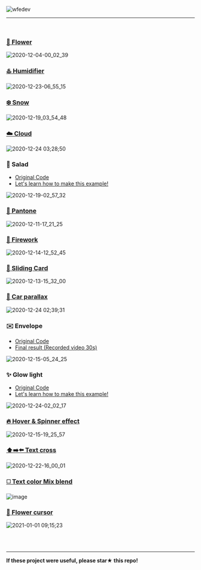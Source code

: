 ![wfedev](https://user-images.githubusercontent.com/54713067/102930780-728ae380-44e0-11eb-9dcc-b4ecece2107d.png)


<!-- *HTML, SCSS, CSS, vanila Javascript, GreenSock(GSAP), SwiperJS, splittingJS* -->

***

<br/>

### [🌸 Flower](https://github.com/gr-p/interaction/tree/main/ui/1-10/2-Flower)

![2020-12-04-00_02_39](https://user-images.githubusercontent.com/54713067/101046832-ac915580-35c4-11eb-8b68-aa729c072b82.gif)

### [♨️ Humidifier](https://github.com/gr-p/interaction/tree/main/ui/1-10/1-1-Humidifier)

![2020-12-23-06_55_15](https://user-images.githubusercontent.com/54713067/102936655-e5e62280-44eb-11eb-8579-87336dd90819.gif)

<!-- ### [☕ Tea](https://github.com/gr-p/interaction/tree/main/ui/1-10/1-Tea)

![2020-12-02-11_08_46](https://user-images.githubusercontent.com/54713067/100820018-b2861a00-3490-11eb-838f-392fd1840c0c.gif) -->

### [❄️ Snow](https://github.com/gr-p/interaction/tree/main/ui/1-10/6-Snow)

![2020-12-19_03_54_48](https://user-images.githubusercontent.com/54713067/102650346-1c4f3500-41ae-11eb-9406-be920114c60c.gif)


### [☁️ Cloud](https://github.com/gr-p/interaction/tree/main/ui/1-10/4-Cloud)


![2020-12-24 03;28;50](https://user-images.githubusercontent.com/54713067/103026930-43d04400-4598-11eb-928f-210e76ee68b8.gif)

### 🥗 Salad
- [Original Code](https://github.com/gr-p/interaction/tree/main/ui/1-10/3-1-Salad)  
- [Let's learn how to make this example!](https://diary-blog.github.io/salad-carousel-slide/)

![2020-12-19-02_57_32](https://user-images.githubusercontent.com/54713067/102645584-09d0fd80-41a6-11eb-9fdd-c81d3ce9277f.gif)

<!-- ### [🍬 Candy](https://github.com/gr-p/interaction/tree/main/ui/1-10/3-Candy)
![2020-12-04-23_54_19](https://user-images.githubusercontent.com/54713067/101178368-44a64200-368c-11eb-87cd-0d22c3a7327a.gif) -->

### [🎨 Pantone](https://github.com/gr-p/interaction/tree/main/ui/1-10/7-Pantone)

![2020-12-11-17_21_25](https://user-images.githubusercontent.com/54713067/101880010-93486480-3bd5-11eb-85ac-64af2d89d543.gif)

### [🧨 Firework](https://github.com/gr-p/interaction/tree/main/ui/1-10/9-Firework)

![2020-12-14-12_52_45](https://user-images.githubusercontent.com/54713067/102038782-7d23e980-3e0b-11eb-86c3-3d032a2ae349.gif)

### [📇 Sliding Card](https://github.com/gr-p/interaction/tree/main/ui/1-10/8-Sliding-card)

![2020-12-13-15_32_00](https://user-images.githubusercontent.com/54713067/102004916-7ab48780-3d58-11eb-9a92-ce5bca0a93f9.gif)

### [🚗 Car parallax](https://github.com/gr-p/interaction/tree/main/ui/1-10/5-1-Car-parallax)

![2020-12-24 02;39;31](https://user-images.githubusercontent.com/54713067/103023480-63b03980-4591-11eb-8f6a-d76dc71d83c6.gif)

<!-- ### [🍦 Icecream](https://github.com/gr-p/interaction/tree/main/ui/1-10/5-Icecream)
![2020-12-09-23_23_53](https://user-images.githubusercontent.com/54713067/101642703-a264d080-3a76-11eb-87d6-54b4d8555d18.gif) -->

### ✉️ Envelope
- [Original Code](https://github.com/gr-p/interaction/tree/main/ui/1-10/10-Envelope)  
- [Final result (Recorded video 30s)](https://youtu.be/BDF0Gf-tG6o)

![2020-12-15-05_24_25](https://user-images.githubusercontent.com/54713067/102131686-ecdeb680-3e95-11eb-9084-1a70f6e9a77a.gif)

### ✨ Glow light
- [Original Code](https://github.com/gr-p/interaction/tree/main/ui/11-20/12-Glow-light)  
- [Let's learn how to make this example!](https://diary-blog.github.io/glow-light/)

![2020-12-24-02_02_17](https://user-images.githubusercontent.com/54713067/103020913-aae7fb80-458c-11eb-9704-e938473e777c.gif)

### [🔥 Hover & Spinner effect](https://github.com/gr-p/interaction/tree/main/ui/11-20/11-Spinner-effect)

![2020-12-15-19_25_57](https://user-images.githubusercontent.com/54713067/102203113-83998a80-3f0b-11eb-8c3c-3b399ea95eca.gif)

### [⬆️➡️⬅️ Text cross](https://github.com/gr-p/interaction/tree/main/ui/11-20/13-text-cross)

![2020-12-22-16_00_01](https://user-images.githubusercontent.com/54713067/102859300-04f29f00-446f-11eb-9b12-43621ea03d97.gif)

### [◻️ Text color Mix blend](https://github.com/gr-p/interaction/tree/main/ui/11-20/14-Diagonal)

![image](https://user-images.githubusercontent.com/54713067/103430955-9c44b880-4c0c-11eb-8175-d4bbe45920ee.png)

### [🌼 Flower cursor](https://github.com/gr-p/interaction/tree/main/ui/11-20/15-Flower-cursor)

![2021-01-01 09;15;23](https://user-images.githubusercontent.com/54713067/103431384-3d823d80-4c12-11eb-8635-aa99779f4f01.gif)



<br/>
<br/>

***

**If these project were useful, please star★ this repo!**
